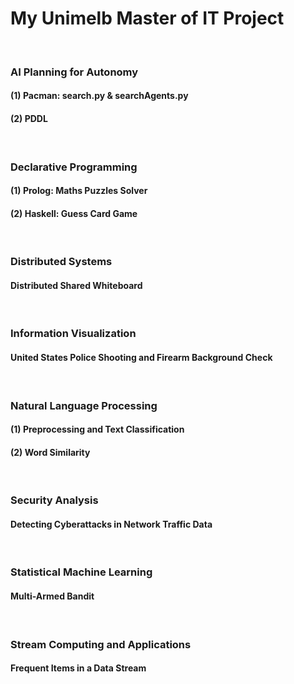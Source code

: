 # My Unimelb Master of IT Project
</br>

### AI Planning for Autonomy
#### (1) Pacman: search.py & searchAgents.py
#### (2) PDDL
</br>

### Declarative Programming
#### (1) Prolog: Maths Puzzles Solver
#### (2) Haskell: Guess Card Game
</br>

### Distributed Systems
#### Distributed Shared Whiteboard
</br>

### Information Visualization
#### United States Police Shooting and Firearm Background Check
</br>

### Natural Language Processing
#### (1) Preprocessing and Text Classification
#### (2) Word Similarity
</br>

### Security Analysis
#### Detecting Cyberattacks in Network Traffic Data
</br>

### Statistical Machine Learning
#### Multi-Armed Bandit
</br>

### Stream Computing and Applications
#### Frequent Items in a Data Stream
